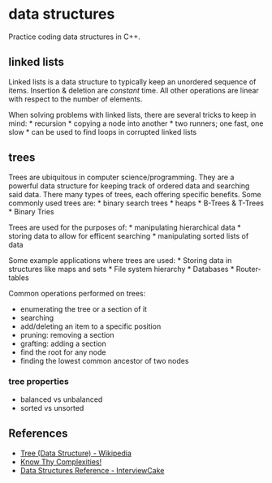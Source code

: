 # data structures
Practice coding data structures in C++.

## linked lists
Linked lists is a data structure to typically keep an unordered sequence of
items. Insertion & deletion are *constant* time. All other operations are linear
with respect to the number of elements.

When solving problems with linked lists, there are several tricks to keep in
mind:
    * recursion
    * copying a node into another
    * two runners; one fast, one slow
        * can be used to find loops in corrupted linked lists

## trees
Trees are ubiquitous in computer science/programming. They are a powerful data
structure for keeping track of ordered data and searching said data. There many
types of trees, each offering specific benefits. Some commonly used trees are:
    * binary search trees
    * heaps
    * B-Trees & T-Trees
    * Binary Tries

Trees are used for the purposes of:
    * manipulating hierarchical data
    * storing data to allow for efficent searching
    * manipulating sorted lists of data

Some example applications where trees are used:
    * Storing data in structures like maps and sets
    * File system hierarchy
    * Databases
    * Router-tables

Common operations performed on trees:
* enumerating the tree or a section of it
* searching
* add/deleting an item to a specific position
* pruning: removing a section
* grafting: adding a section
* find the root for any node
* finding the lowest common ancestor of two nodes

### tree properties
* balanced vs unbalanced
* sorted vs unsorted

## References
* [Tree (Data Structure) - Wikipedia](https://en.wikipedia.org/wiki/Tree_(data_structure))
* [Know Thy Complexities!](http://bigocheatsheet.com)
* [Data Structures Reference - InterviewCake](https://www.interviewcake.com/data-structures-reference)
